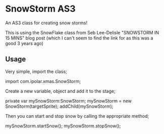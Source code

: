 # SnowStorm AS3

An AS3 class for creating snow storms!

This is using the SnowFlake class from Seb Lee-Delisle "SNOWSTORM IN 15 MINS" blog post (which I can't seem to find the link for as this was a good 3 years ago)


## Usage

Very simple, import the class;

import com.ipolar.xmas.SnowStorm;


Create a new variable, object and add it to the stage;

private var mySnowStorm:SnowStorm;
mySnowStorm = new SnowStorm(targetSprite);
addChild(mySnowStorm);


Then you can start and stop snow by calling the appropriate method;

mySnowStorm.startSnow();
mySnowStorm.stopSnow();